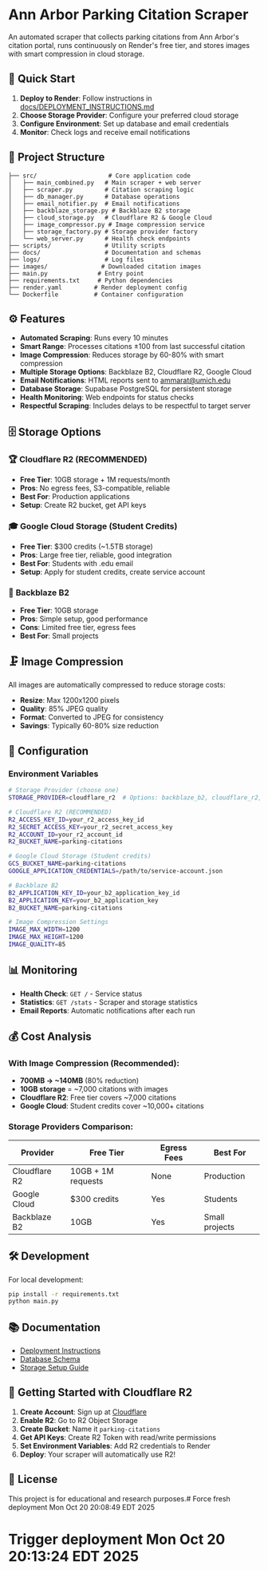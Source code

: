 # Ann Arbor Parking Citation Scraper

An automated scraper that collects parking citations from Ann Arbor's citation portal, runs continuously on Render's free tier, and stores images with smart compression in cloud storage.

## 🚀 Quick Start

1. **Deploy to Render**: Follow instructions in [docs/DEPLOYMENT_INSTRUCTIONS.md](docs/DEPLOYMENT_INSTRUCTIONS.md)
2. **Choose Storage Provider**: Configure your preferred cloud storage
3. **Configure Environment**: Set up database and email credentials
4. **Monitor**: Check logs and receive email notifications

## 📁 Project Structure

```
├── src/                    # Core application code
│   ├── main_combined.py   # Main scraper + web server
│   ├── scraper.py         # Citation scraping logic
│   ├── db_manager.py      # Database operations
│   ├── email_notifier.py  # Email notifications
│   ├── backblaze_storage.py # Backblaze B2 storage
│   ├── cloud_storage.py   # Cloudflare R2 & Google Cloud
│   ├── image_compressor.py # Image compression service
│   ├── storage_factory.py # Storage provider factory
│   └── web_server.py      # Health check endpoints
├── scripts/               # Utility scripts
├── docs/                  # Documentation and schemas
├── logs/                  # Log files
├── images/               # Downloaded citation images
├── main.py              # Entry point
├── requirements.txt     # Python dependencies
├── render.yaml         # Render deployment config
└── Dockerfile          # Container configuration
```

## ⚙️ Features

- **Automated Scraping**: Runs every 10 minutes
- **Smart Range**: Processes citations ±100 from last successful citation
- **Image Compression**: Reduces storage by 60-80% with smart compression
- **Multiple Storage Options**: Backblaze B2, Cloudflare R2, Google Cloud
- **Email Notifications**: HTML reports sent to ammarat@umich.edu
- **Database Storage**: Supabase PostgreSQL for persistent storage
- **Health Monitoring**: Web endpoints for status checks
- **Respectful Scraping**: Includes delays to be respectful to target server

## 🗄️ Storage Options

### 🏆 **Cloudflare R2 (RECOMMENDED)**
- **Free Tier**: 10GB storage + 1M requests/month
- **Pros**: No egress fees, S3-compatible, reliable
- **Best For**: Production applications
- **Setup**: Create R2 bucket, get API keys

### 🎓 **Google Cloud Storage (Student Credits)**
- **Free Tier**: $300 credits (~1.5TB storage)
- **Pros**: Large free tier, reliable, good integration
- **Best For**: Students with .edu email
- **Setup**: Apply for student credits, create service account

### 💾 **Backblaze B2**
- **Free Tier**: 10GB storage
- **Pros**: Simple setup, good performance
- **Cons**: Limited free tier, egress fees
- **Best For**: Small projects

## 🗜️ Image Compression

All images are automatically compressed to reduce storage costs:
- **Resize**: Max 1200x1200 pixels
- **Quality**: 85% JPEG quality
- **Format**: Converted to JPEG for consistency
- **Savings**: Typically 60-80% size reduction

## 🔧 Configuration

### Environment Variables

```bash
# Storage Provider (choose one)
STORAGE_PROVIDER=cloudflare_r2  # Options: backblaze_b2, cloudflare_r2, google_cloud

# Cloudflare R2 (RECOMMENDED)
R2_ACCESS_KEY_ID=your_r2_access_key_id
R2_SECRET_ACCESS_KEY=your_r2_secret_access_key
R2_ACCOUNT_ID=your_r2_account_id
R2_BUCKET_NAME=parking-citations

# Google Cloud Storage (Student credits)
GCS_BUCKET_NAME=parking-citations
GOOGLE_APPLICATION_CREDENTIALS=/path/to/service-account.json

# Backblaze B2
B2_APPLICATION_KEY_ID=your_b2_application_key_id
B2_APPLICATION_KEY=your_b2_application_key
B2_BUCKET_NAME=parking-citations

# Image Compression Settings
IMAGE_MAX_WIDTH=1200
IMAGE_MAX_HEIGHT=1200
IMAGE_QUALITY=85
```

## 📊 Monitoring

- **Health Check**: `GET /` - Service status
- **Statistics**: `GET /stats` - Scraper and storage statistics
- **Email Reports**: Automatic notifications after each run

## 💰 Cost Analysis

### With Image Compression (Recommended):
- **700MB → ~140MB** (80% reduction)
- **10GB storage** = ~7,000 citations with images
- **Cloudflare R2**: Free tier covers ~7,000 citations
- **Google Cloud**: Student credits cover ~10,000+ citations

### Storage Providers Comparison:
| Provider | Free Tier | Egress Fees | Best For |
|----------|-----------|-------------|----------|
| Cloudflare R2 | 10GB + 1M requests | None | Production |
| Google Cloud | $300 credits | Yes | Students |
| Backblaze B2 | 10GB | Yes | Small projects |

## 🛠️ Development

For local development:

```bash
pip install -r requirements.txt
python main.py
```

## 📚 Documentation

- [Deployment Instructions](docs/DEPLOYMENT_INSTRUCTIONS.md)
- [Database Schema](docs/schema.sql)
- [Storage Setup Guide](docs/STORAGE_SETUP.md)

## 🎯 Getting Started with Cloudflare R2

1. **Create Account**: Sign up at [Cloudflare](https://dash.cloudflare.com/)
2. **Enable R2**: Go to R2 Object Storage
3. **Create Bucket**: Name it `parking-citations`
4. **Get API Keys**: Create R2 Token with read/write permissions
5. **Set Environment Variables**: Add R2 credentials to Render
6. **Deploy**: Your scraper will automatically use R2!

## 📄 License

This project is for educational and research purposes.# Force fresh deployment Mon Oct 20 20:08:49 EDT 2025
# Trigger deployment Mon Oct 20 20:13:24 EDT 2025
